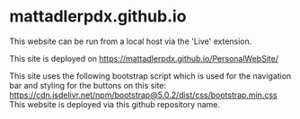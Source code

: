 # mattadlerpdx.github.io
This website can be run from a local host via the 'Live' extension. 

This site is deployed on
https://mattadlerpdx.github.io/PersonalWebSite/

This site uses the following bootstrap script which is used for the navigation bar and styling for the buttons on this site: https://cdn.jsdelivr.net/npm/bootstrap@5.0.2/dist/css/bootstrap.min.css
This website is deployed via this github repository name.
